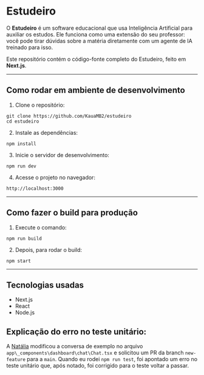 # Estudeiro

O **Estudeiro** é um software educacional que usa Inteligência Artificial para auxiliar os estudos. Ele funciona como uma extensão do seu professor: você pode tirar dúvidas sobre a matéria diretamente com um agente de IA treinado para isso.

Este repositório contém o código-fonte completo do Estudeiro, feito em **Next.js**.

---

## Como rodar em ambiente de desenvolvimento

1. Clone o repositório:
```
git clone https://github.com/KauaMB2/estudeiro
cd estudeiro
```
2. Instale as dependências:
```
npm install
```
3. Inicie o servidor de desenvolvimento:
```
npm run dev
```
4. Acesse o projeto no navegador:
```
http://localhost:3000
```
---

## Como fazer o build para produção

1. Execute o comando:
```
npm run build
```
2. Depois, para rodar o build:
```
npm start
```
---

## Tecnologias usadas

- Next.js
- React
- Node.js

## Explicação do erro no teste unitário:

A [Natália](https://github.com/Natalia-Dias22) modificou a conversa de exemplo no arquivo `app\_components\dashboard\chat\Chat.tsx` e solicitou um PR da branch `new-feature` para a `main`. Quando eu rodei `npm run test`, foi apontado um erro no teste unitário que, após notado, foi corrigido para o teste voltar a passar.
